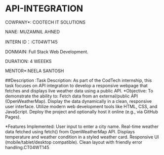 # API-INTEGRATION
COWPANY*: COOTECH IT SOLUTIONS

NANE: MUZAMNIL AHNED

INTERN ID：:CT04WT145

DONMAIN: Full Stack Web Development.

DURATION: 4 WEEEKS

MENTOR*:NEELA SANTOSH

##Description :Task Description: As part of the CodTech internship, this task focuses on API integration to develop a responsive webpage that fetches and displays live weather data using a public API. *Objective: To demonstrate the ability to: Fetch data from an external/public API (OpenWeatherMap). Display the data dynamically in a clean, responsive user interface. Utilize modern web development tools like HTML, CSS, and JavaScript. Deploy the project and optionally host it online (e.g., via GitHub Pages).

*Features Implemented: User input to enter a city name. Real-time weather data fetched using fetch() from OpenWeatherMap API. Displays temperature and weather condition in a styled weather card. Responsive UI (mobile/tablet/desktop compatible). Clean layout with friendly error handling.CT04WT145
